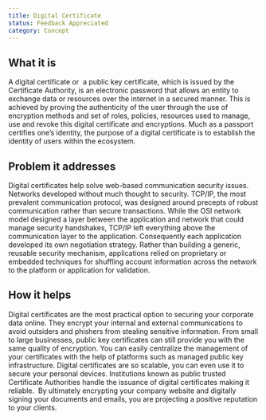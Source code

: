 ```yaml
---
title: Digital Certificate
status: Feedback Appreciated
category: Concept
---
```


## What it is
A digital certificate or  a public key certificate, which is issued by the Certificate Authority, is an electronic password that allows an entity to exchange data or resources over the internet in a secured manner. This is achieved by proving the authenticity of the user through the use of encryption methods and set of roles, policies, resources used to manage, use and revoke this digital certificate and encryptions. Much as a passport certifies one’s identity, the purpose of a digital certificate is to establish the identity of users within the ecosystem.

## Problem it addresses
Digital certificates help solve web-based communication security issues. Networks developed without much thought to security. TCP/IP, the most prevalent communication protocol, was designed around precepts of robust communication rather than secure transactions. While the OSI network model designed a layer between the application and network that could manage security handshakes, TCP/IP left everything above the communication layer to the application. Consequently each application developed its own negotiation strategy. Rather than building a generic, reusable security mechanism, applications relied on proprietary or embedded techniques for shuffling account information across the network to the platform or application for validation.

## How it helps
Digital certificates are the most practical option to securing your corporate data online. They encrypt your internal and external communications to avoid outsiders and phishers from stealing sensitive information. From small to large businesses, public key certificates can still provide you with the same quality of encryption. You can easily centralize the management of your certificates with the help of platforms such as managed public key infrastructure. Digital certificates are so scalable, you can even use it to secure your personal devices. Institutions known as public trusted Certificate Authorities handle the issuance of digital certificates making it reliable.  By ultimately encrypting your company website and digitally signing your documents and emails, you are projecting a positive reputation to your clients.
